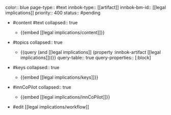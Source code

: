 color:: blue
page-type:: #text
innbok-type:: [[artifact]]
innbok-bm-id:: [[legal implications]]
priority:: 400
status:: #pending

- #content #text
  collapsed:: true
	- {{embed [[legal implications/content]]}}
- #topics
   collapsed:: true
    - {{query (and [[legal implications]] (property :innbok-artifact [[legal implications]]))}}
      query-table:: true
      query-properties:: [:block]
- #keys
  collapsed:: true
	- {{embed [[legal implications/keys]]}}
- #innCoPilot
   collapsed:: true
	 - {{embed [[legal implications/innCoPilot]]}}

- #edit [[legal implications/workflow]]

